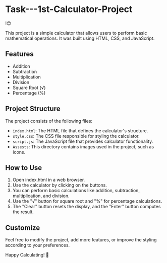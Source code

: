 # Task---1st-Calculator-Project

!😊


This project is a simple calculator that allows users to perform basic mathematical operations. It was built using HTML, CSS, and JavaScript.

## Features

- Addition
- Subtraction
- Multiplication
- Division
- Square Root (√)
- Percentage (%)

## Project Structure

The project consists of the following files:

- `index.html`: The HTML file that defines the calculator's structure.
- `style.css`: The CSS file responsible for styling the calculator.
- `script.js`: The JavaScript file that provides calculator functionality.
- `Assests`: This directory contains images used in the project, such as icons.
## How to Use
1. Open index.html in a web browser.
2. Use the calculator by clicking on the buttons.
3. You can perform basic calculations like addition, subtraction, multiplication, and division.
4. Use the "√" button for square root and "%" for percentage calculations.
5. The "Clear" button resets the display, and the "Enter" button computes the result.
## Customize
Feel free to modify the project, add more features, or improve the styling according to your preferences.

Happy Calculating! 🧮
